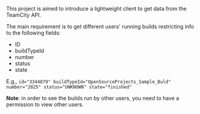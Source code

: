 This project is aimed to introduce a lightweight client to get data from the TeamCity API.

The main requirement is to get different users' running builds restricting info to the following fields:
- ID
- buildTypeId
- number
- status
- state

E.g., `id="‎3344879" buildTypeId="OpenSourceProjects_Sample_Buld" number="2025" status="UNKNOWN" state="finished"`

**Note**: in order to see the builds run by other users, you need to have a permission to view other users.
